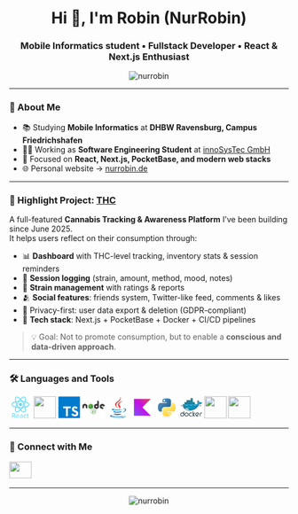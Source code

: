 <h1 align="center">Hi 👋, I'm Robin (NurRobin)</h1>
<h3 align="center">Mobile Informatics student • Fullstack Developer • React & Next.js Enthusiast</h3>

<p align="center">
  <img src="https://komarev.com/ghpvc/?username=nurrobin&label=Profile%20views&color=0e75b6&style=flat" alt="nurrobin" />
</p>

---

### 🚀 About Me
- 📚 Studying **Mobile Informatics** at **DHBW Ravensburg, Campus Friedrichshafen**
- 🧑‍💼 Working as **Software Engineering Student** at [innoSysTec GmbH](https://www.innosystec.de/)
- 🌱 Focused on **React, Next.js, PocketBase, and modern web stacks**
- 🌐 Personal website → [nurrobin.de](https://nurrobin.de/)

---

### 🌿 Highlight Project: [THC](https://thc.nurrobin.de)
A full-featured **Cannabis Tracking & Awareness Platform** I’ve been building since June 2025.  
It helps users reflect on their consumption through:
- 📊 **Dashboard** with THC-level tracking, inventory stats & session reminders  
- 🧾 **Session logging** (strain, amount, method, mood, notes)  
- 🌱 **Strain management** with ratings & reports  
- 🫂 **Social features**: friends system, Twitter-like feed, comments & likes  
- 🔐 Privacy-first: user data export & deletion (GDPR-compliant)  
- 🚀 **Tech stack**: Next.js + PocketBase + Docker + CI/CD pipelines  

> 💡 Goal: Not to promote consumption, but to enable a **conscious and data-driven approach**.

---

### 🛠️ Languages and Tools
<p align="left"> 
  <a href="https://reactjs.org/"><img src="https://raw.githubusercontent.com/devicons/devicon/master/icons/react/react-original-wordmark.svg" width="40" height="40"/></a>
  <a href="https://nextjs.org/"><img src="https://cdn.worldvectorlogo.com/logos/nextjs-2.svg" width="40" height="40"/></a>
  <a href="https://www.typescriptlang.org/"><img src="https://raw.githubusercontent.com/devicons/devicon/master/icons/typescript/typescript-original.svg" width="40" height="40"/></a>
  <a href="https://nodejs.org"><img src="https://raw.githubusercontent.com/devicons/devicon/master/icons/nodejs/nodejs-original-wordmark.svg" width="40" height="40"/></a>
  <a href="https://www.java.com"><img src="https://raw.githubusercontent.com/devicons/devicon/master/icons/java/java-original.svg" width="40" height="40"/></a>
  <a href="https://kotlinlang.org/"><img src="https://raw.githubusercontent.com/devicons/devicon/master/icons/kotlin/kotlin-original.svg" width="40" height="40"/></a>
  <a href="https://www.python.org"><img src="https://raw.githubusercontent.com/devicons/devicon/master/icons/python/python-original.svg" width="40" height="40"/></a>
  <a href="https://docker.com"><img src="https://raw.githubusercontent.com/devicons/devicon/master/icons/docker/docker-original-wordmark.svg" width="40" height="40"/></a>
  <a href="https://git-scm.com/"><img src="https://www.vectorlogo.zone/logos/git-scm/git-scm-icon.svg" width="40" height="40"/></a>
  <a href="https://www.gnu.org/software/bash/"><img src="https://www.vectorlogo.zone/logos/gnu_bash/gnu_bash-icon.svg" width="40" height="40"/></a>
</p>

---

### 🤝 Connect with Me
<p align="left">
  <a href="https://www.linkedin.com/in/robin-alexander-gramb/" target="blank">
    <img src="https://raw.githubusercontent.com/rahuldkjain/github-profile-readme-generator/master/src/images/icons/Social/linked-in-alt.svg" height="30" width="40" />
  </a>
</p>

---

<p align="center">
  <img src="https://github-readme-stats.vercel.app/api/top-langs?username=nurrobin&show_icons=true&theme=dark&locale=en&layout=compact" alt="nurrobin" />
</p>
